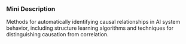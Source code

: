 ### Mini Description

Methods for automatically identifying causal relationships in AI system behavior, including structure learning algorithms and techniques for distinguishing causation from correlation.
